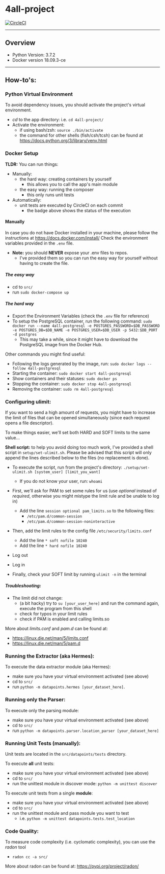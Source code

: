 # 4all-project

[![CircleCI](https://circleci.com/gh/Turao/4all-project/tree/develop.svg?style=svg&circle-token=7f214d329f95bee31c60557f08ac58fbcbe650a4)](https://circleci.com/gh/Turao/4all-project/tree/develop)

---
## Overview

- Python Version: 3.7.2
- Docker version 18.09.3-ce

---
## How-to's:

### Python Virtual Environment
To avoid dependency issues, you should activate the project's virtual environment.
- _cd_ to the app directory: i.e. `cd 4all-project/`
- Activate the environment:
  - if using bash/zsh: `source ./bin/activate`
  - the command for other shells (fish/csh/tcsh) can be found at https://docs.python.org/3/library/venv.html


### Docker Setup

**TLDR:** You can run things:
- Manually:
  - the hard way: creating containers by yourself
    - this allows you to call the app's main module
  - the easy way: running the composer
    - this only runs unit tests
- Automatically:
  - unit tests are executed by CircleCI on each commit
    - the badge above shows the status of the execution

#### Manually
In case you do not have Docker installed in your machine, please follow the instructions at https://docs.docker.com/install/
Check the environment variables provided in the `.env` file.
- **Note:** you should **NEVER** expose your .env files to repos.
  - I've provided them so you can run the easy way for yourself without having to create the file.

##### The easy way
- cd to `src/`
- run `sudo docker-compose up`

##### The hard way
- Export the Environment Variables (check the `.env` file for reference)
- To setup the PostgreSQL container, run the following command: `sudo docker run --name 4all-postgresql -e POSTGRES_PASSWORD=$DB_PASSWORD -e POSTGRES_DB=$DB_NAME -e POSTGRES_USER=$DB_USER -p 5432:$DB_PORT -d postgres`
  - This may take a while, since it might have to download the PostgreSQL image from the Docker Hub.

Other commands you might find useful:
- Following the logs generated by the image, run: `sudo docker logs --follow 4all-postgresql`
- Starting the container: `sudo docker start 4all-postgresql`
- Show containers and their statuses: `sudo docker ps`
- Stopping the container: `sudo docker stop 4all-postgresql`
- Removing the container: `sudo rm 4all-postgresql`


### Configuring ulimit:
If you want to send a high amount of requests, you might have to increase the limit of files that can be opened simultaneously (since each request opens a file descriptor).

To make things easier, we'll set both HARD and SOFT limits to the same value...

**Shell script:** to help you avoid doing too much work, I've provided a shell script in `setup/set-ulimit.sh`. Please be advised that this script will only append the lines described below to the files (no replacement is done).

- To execute the script, run from the project's directory: `./setup/set-ulimit.sh [system_user] [limit_you_want]`
    - If you do not know your user, run: `whoami`

- First, we'll ask for PAM to set some rules for us (use _optional_ instead of _required_, otherwise you might mistype the limit rule and be unable to log in)
  - Add the line `session optional pam_limits.so` to the following files:
    - `/etc/pam.d/common-session`
    - `/etc/pam.d/common-session-noninteractive`

- Then, add the limit rules to the config file `/etc/security/limits.conf`
  - Add the line `* soft nofile 10240`
  - Add the line `* hard nofile 10240`

- Log out
- Log in

- Finally, check your SOFT limit by running `ulimit -n` in the terminal

##### Troubleshooting:
- The limit did not change:
  - (a bit hacky) try to `su [your_user_here]` and run the command again, execute the program from this shell
  - check for typos in your limit rules
  - check if PAM is enabled and calling limits.so

More about _limits.conf_ and _pam.d_ can be found at:
- https://linux.die.net/man/5/limits.conf
- https://linux.die.net/man/5/pam.d


### Running the Extractor (aka Hermes):
To execute the data extractor module (aka Hermes):
- make sure you have your virtual environment activated (see above)
- cd to `src/`
- run `python -m datapoints.hermes [your_dataset_here]`.


### Running only the Parser:
To execute only the parsing module:
- make sure you have your virtual environment activated (see above)
- cd to `src/`
- run `python -m datapoints.parser.location_parser [your_dataset_here]`


### Running Unit Tests (manually):
Unit tests are located in the `src/datapoints/tests` directory.

To execute **all** unit tests:
- make sure you have your virtual environment activated (see above)
- cd to `src/`
- run the unittest module in discover mode: `python -m unittest discover`

To execute unit tests from a single **module**:
- make sure you have your virtual environment activated (see above)
- cd to `src/`
- run the unittest module and pass module you want to test
    - i.e. `python -m unittest datapoints.tests.test_location`


### Code Quality:
To measure code complexity (i.e. cyclomatic complexity), you can use the _radon_ tool
- `radon cc -a src/`

More about radon can be found at: https://pypi.org/project/radon/
